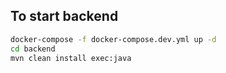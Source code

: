 ## To start backend
```bash
docker-compose -f docker-compose.dev.yml up -d
cd backend
mvn clean install exec:java
```